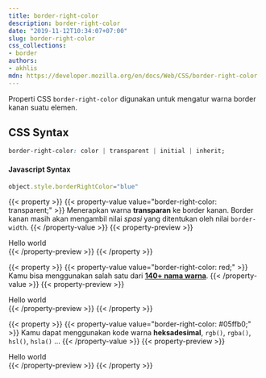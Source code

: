 ```yaml
---
title: border-right-color
description: border-right-color
date: "2019-11-12T10:34:07+07:00"
slug: border-right-color
css_collections:
- border
authors:
- akhlis
mdn: https://developer.mozilla.org/en/docs/Web/CSS/border-right-color
---
```


Properti CSS `border-right-color` digunakan untuk mengatur warna border kanan suatu elemen.

## CSS Syntax
```css
border-right-color: color | transparent | initial | inherit;
```

#### Javascript Syntax
```js
object.style.borderRightColor="blue"
```

{{< property >}}
{{< property-value value="border-right-color: transparent;" >}}
Menerapkan warna __transparan__ ke border kanan. Border kanan masih akan mengambil nilai _spasi_ yang ditentukan oleh
nilai `border-width`.
{{< /property-value >}}
{{< property-preview >}}
<div class="property__example border-right-color border-r-4 border-transparent py-2 px-4"
    id="border-right-color-transparent">Hello world
</div>
{{< /property-preview >}}
{{< /property >}}

{{< property >}}
{{< property-value value="border-right-color: red;" >}}
Kamu bisa menggunakan salah satu dari __[140+ nama warna](https://developer.mozilla.org/en-US/docs/Web/CSS/color_value)__.
{{< /property-value >}}
{{< property-preview >}}
<div class="property__example border-right-color border-r-4 border-solid border-red-500 py-2 px-4"
    id="border-right-color-red">Hello world</div>
{{< /property-preview >}}
{{< /property >}}

{{< property >}}
{{< property-value value="border-right-color: #05ffb0;" >}}
Kamu dapat menggunakan kode warna __heksadesimal__, `rgb()`, `rgba()`, `hsl()`, `hsla()` ...
{{< /property-value >}}
{{< property-preview >}}
<div class="property__example border-right-color border-r-4 border-solid border-green-A400 py-2 px-4"
    id="border-right-color-05ffb0">Hello world</div>
{{< /property-preview >}}
{{< /property >}}